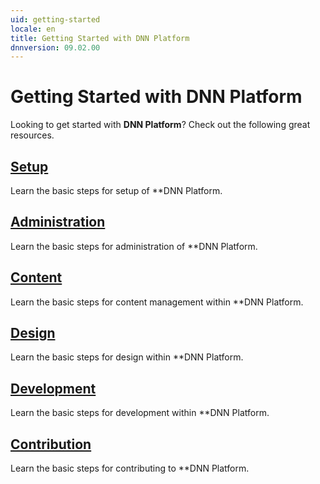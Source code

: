 ```yaml
---
uid: getting-started
locale: en
title: Getting Started with DNN Platform
dnnversion: 09.02.00
---
```


# Getting Started with DNN Platform
Looking to get started with **DNN Platform**? Check out the following great resources.

## [Setup](xref:getting-started-setup)
Learn the basic steps for setup of **DNN Platform.

## [Administration](xref:getting-started-administration)
Learn the basic steps for administration of **DNN Platform.

## [Content](xref:getting-started-content)
Learn the basic steps for content management within **DNN Platform.

## [Design](xref:getting-started-design)
Learn the basic steps for design within **DNN Platform.

## [Development](xref:getting-started-development)
Learn the basic steps for development within **DNN Platform.

## [Contribution](xref:getting-started-contribution)
Learn the basic steps for contributing to **DNN Platform.
